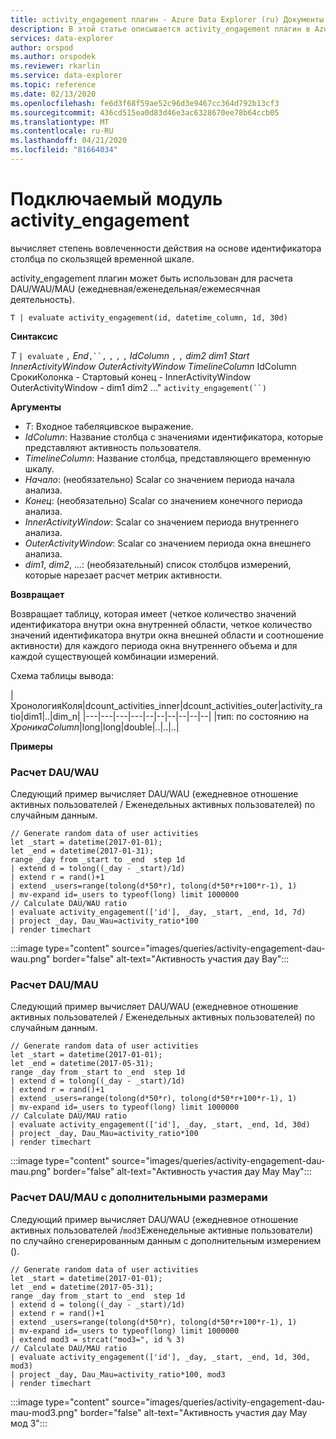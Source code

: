 ```yaml
---
title: activity_engagement плагин - Azure Data Explorer (ru) Документы Майкрософт
description: В этой статье описывается activity_engagement плагин в Azure Data Explorer.
services: data-explorer
author: orspod
ms.author: orspodek
ms.reviewer: rkarlin
ms.service: data-explorer
ms.topic: reference
ms.date: 02/13/2020
ms.openlocfilehash: fe6d3f68f59ae52c96d3e9467cc364d792b13cf3
ms.sourcegitcommit: 436cd515ea0d83d46e3ac6328670ee78b64ccb05
ms.translationtype: MT
ms.contentlocale: ru-RU
ms.lasthandoff: 04/21/2020
ms.locfileid: "81664034"
---
```

# <a name="activity_engagement-plugin"></a>Подключаемый модуль activity_engagement

вычисляет степень вовлеченности действия на основе идентификатора столбца по скользящей временной шкале.

activity_engagement плагин может быть использован для расчета DAU/WAU/MAU (ежедневная/еженедельная/ежемесячная деятельность).

```kusto
T | evaluate activity_engagement(id, datetime_column, 1d, 30d)
```

**Синтаксис**

*T* `| evaluate` `,` *End*`,``,` `,` `,` `,` *IdColumn* `,` `,` *dim2* *dim1* *Start* *InnerActivityWindow* *OuterActivityWindow* *TimelineColumn* IdColumn СрокиКолонка - Стартовый конец - InnerActivityWindow OuterActivityWindow - dim1 dim2 ..." `activity_engagement(``)`

**Аргументы**

* *T*: Входное табеляцивское выражение.
* *IdColumn*: Название столбца с значениями идентификатора, которые представляют активность пользователя. 
* *TimelineColumn*: Название столбца, представляющего временную шкалу.
* *Начало*: (необязательно) Scalar со значением периода начала анализа.
* *Конец*: (необязательно) Scalar со значением конечного периода анализа.
* *InnerActivityWindow*: Scalar со значением периода внутреннего анализа.
* *OuterActivityWindow*: Scalar со значением периода окна внешнего анализа.
* *dim1*, *dim2*, ...: (необязательный) список столбцов измерений, которые нарезает расчет метрик активности.

**Возвращает**

Возвращает таблицу, которая имеет (четкое количество значений идентификатора внутри окна внутренней области, четкое количество значений идентификатора внутри окна внешней области и соотношение активности) для каждого периода окна внутреннего объема и для каждой существующей комбинации измерений.

Схема таблицы вывода:

|ХронологияКоля|dcount_activities_inner|dcount_activities_outer|activity_ratio|dim1|..|dim_n|
|---|---|---|---|--|--|--|--|--|--|
|тип: по состоянию на *ХроникаColumn*|long|long|double|..|..|..|


**Примеры**

### <a name="dauwau-calculation"></a>Расчет DAU/WAU

Следующий пример вычисляет DAU/WAU (ежедневное отношение активных пользователей / Еженедельных активных пользователей) по случайным данным.

```kusto
// Generate random data of user activities
let _start = datetime(2017-01-01);
let _end = datetime(2017-01-31);
range _day from _start to _end  step 1d
| extend d = tolong((_day - _start)/1d)
| extend r = rand()+1
| extend _users=range(tolong(d*50*r), tolong(d*50*r+100*r-1), 1) 
| mv-expand id=_users to typeof(long) limit 1000000
// Calculate DAU/WAU ratio
| evaluate activity_engagement(['id'], _day, _start, _end, 1d, 7d)
| project _day, Dau_Wau=activity_ratio*100 
| render timechart 
```

:::image type="content" source="images/queries/activity-engagement-dau-wau.png" border="false" alt-text="Активность участия дау Вау":::

### <a name="daumau-calculation"></a>Расчет DAU/MAU

Следующий пример вычисляет DAU/WAU (ежедневное отношение активных пользователей / Еженедельных активных пользователей) по случайным данным.

```kusto
// Generate random data of user activities
let _start = datetime(2017-01-01);
let _end = datetime(2017-05-31);
range _day from _start to _end  step 1d
| extend d = tolong((_day - _start)/1d)
| extend r = rand()+1
| extend _users=range(tolong(d*50*r), tolong(d*50*r+100*r-1), 1) 
| mv-expand id=_users to typeof(long) limit 1000000
// Calculate DAU/MAU ratio
| evaluate activity_engagement(['id'], _day, _start, _end, 1d, 30d)
| project _day, Dau_Mau=activity_ratio*100 
| render timechart 
```

:::image type="content" source="images/queries/activity-engagement-dau-mau.png" border="false" alt-text="Активность участия дау Мау Мау":::

### <a name="daumau-calculation-with-additional-dimensions"></a>Расчет DAU/MAU с дополнительными размерами

Следующий пример вычисляет DAU/WAU (ежедневное отношение активных пользователей /`mod3`Еженедельные активные пользователи) по случайно сгенерированным данным с дополнительным измерением ().

```kusto
// Generate random data of user activities
let _start = datetime(2017-01-01);
let _end = datetime(2017-05-31);
range _day from _start to _end  step 1d
| extend d = tolong((_day - _start)/1d)
| extend r = rand()+1
| extend _users=range(tolong(d*50*r), tolong(d*50*r+100*r-1), 1) 
| mv-expand id=_users to typeof(long) limit 1000000
| extend mod3 = strcat("mod3=", id % 3)
// Calculate DAU/MAU ratio
| evaluate activity_engagement(['id'], _day, _start, _end, 1d, 30d, mod3)
| project _day, Dau_Mau=activity_ratio*100, mod3 
| render timechart 
```

:::image type="content" source="images/queries/activity-engagement-dau-mau-mod3.png" border="false" alt-text="Активность участия дау Мау мод 3":::
